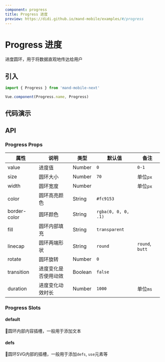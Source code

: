 ```yaml
---
component: progress
title: Progress 进度
preview: https://didi.github.io/mand-mobile/examples/#/progress
---
```


# Progress 进度

进度圆环，用于将数据直观地传达给用户

## 引入

```javascript
import { Progress } from 'mand-mobile-next'

Vue.component(Progress.name, Progress)
```

## 代码演示

<demo-wrapper
  src="src/packages/progress/demo"
  :demos="demos"
/>

<script setup>
const demos = import.meta.globEager('../../../src/packages/progress/demo/demo*.vue')
</script>

## API

### Progress Props
|属性 | 说明 | 类型 | 默认值 | 备注 |
|----|-----|------|------|------|
|value|进度值|Number|`0`|`0-1`|
|size|圆环大小|Number|`70`|单位`px`|
|width|圆环宽度|Number| |单位`px`|
|color|圆环高亮颜色|String|`#fc9153`| |
|border-color|圆环颜色|String|`rgba(0, 0, 0, .1)`| |
|fill|圆环内部填充|String|`transparent`||
|linecap|圆环两端形状|String|`round`|`round`, `butt`|
|rotate|圆环旋转|Number|`0`||
|transition|进度变化是否使用动效|Boolean|`false`||
|duration|进度变化动效时长|Number|`1000`|单位`ms`|

### Progress Slots

#### default
圆环内部内容插槽，一般用于添加文本

#### defs
圆环SVG内部的插槽，一般用于添加`defs`, `use`元素等
